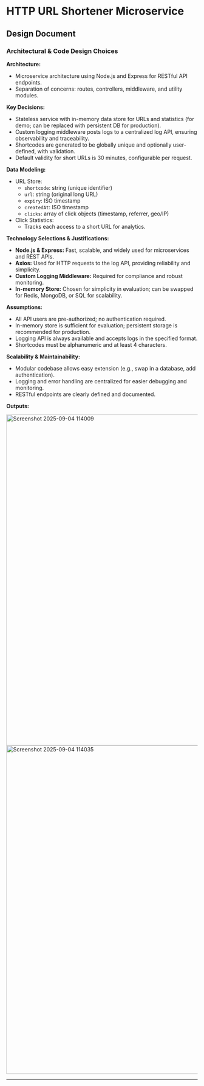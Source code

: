 # HTTP URL Shortener Microservice

## Design Document

### Architectural & Code Design Choices

**Architecture:**

- Microservice architecture using Node.js and Express for RESTful API endpoints.
- Separation of concerns: routes, controllers, middleware, and utility modules.

**Key Decisions:**

- Stateless service with in-memory data store for URLs and statistics (for demo; can be replaced with persistent DB for production).
- Custom logging middleware posts logs to a centralized log API, ensuring observability and traceability.
- Shortcodes are generated to be globally unique and optionally user-defined, with validation.
- Default validity for short URLs is 30 minutes, configurable per request.

**Data Modeling:**

- URL Store:
  - `shortcode`: string (unique identifier)
  - `url`: string (original long URL)
  - `expiry`: ISO timestamp
  - `createdAt`: ISO timestamp
  - `clicks`: array of click objects (timestamp, referrer, geo/IP)
- Click Statistics:
  - Tracks each access to a short URL for analytics.

**Technology Selections & Justifications:**

- **Node.js & Express:** Fast, scalable, and widely used for microservices and REST APIs.
- **Axios:** Used for HTTP requests to the log API, providing reliability and simplicity.
- **Custom Logging Middleware:** Required for compliance and robust monitoring.
- **In-memory Store:** Chosen for simplicity in evaluation; can be swapped for Redis, MongoDB, or SQL for scalability.

**Assumptions:**

- All API users are pre-authorized; no authentication required.
- In-memory store is sufficient for evaluation; persistent storage is recommended for production.
- Logging API is always available and accepts logs in the specified format.
- Shortcodes must be alphanumeric and at least 4 characters.

**Scalability & Maintainability:**

- Modular codebase allows easy extension (e.g., swap in a database, add authentication).
- Logging and error handling are centralized for easier debugging and monitoring.
- RESTful endpoints are clearly defined and documented.


**Outputs:**

<img width="1725" height="870" alt="Screenshot 2025-09-04 114009" src="https://github.com/user-attachments/assets/f38ba997-5120-4ac2-a2cd-b3847bac1d09" />
<img width="1738" height="864" alt="Screenshot 2025-09-04 114035" src="https://github.com/user-attachments/assets/c840a3ce-3429-42e8-b788-c31bbc18ebc3" />




---

